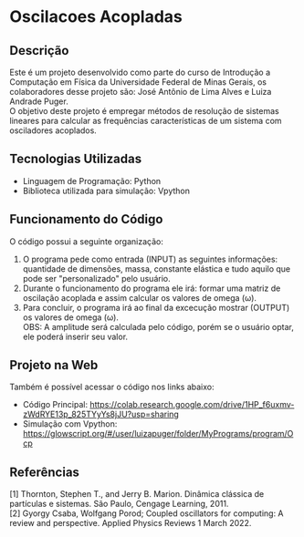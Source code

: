 # Oscilacoes Acopladas

## Descrição
Este é um projeto desenvolvido como parte do curso de Introdução a Computação em Física da Universidade Federal de Minas Gerais, os colaboradores desse projeto são: José Antônio de Lima Alves e Luiza Andrade Puger.  
O objetivo deste projeto é empregar métodos de resolução de sistemas lineares para calcular as frequências características de um sistema com osciladores acoplados.

## Tecnologias Utilizadas
- Linguagem de Programação: Python  
- Biblioteca utilizada para simulação: Vpython

## Funcionamento do Código
O código possui a seguinte organização:
1. O programa pede como entrada (INPUT) as seguintes informações: quantidade de dimensões, massa, constante elástica e tudo aquilo que pode ser "personalizado" pelo usuário.  
2. Durante o funcionamento do programa ele irá: formar uma matriz de oscilação acoplada e assim calcular os valores de omega (ω).  
3. Para concluir, o programa irá ao final da excecução mostrar (OUTPUT) os valores de omega (ω).  
OBS: A amplitude será calculada pelo código, porém se o usuário optar, ele poderá inserir seu valor.

## Projeto na Web
Também é possível acessar o código nos links abaixo:  
- Código Principal: https://colab.research.google.com/drive/1HP_f6uxmv-zWdRYE13p_825TYyYs8jJU?usp=sharing  
- Simulação com Vpython: https://glowscript.org/#/user/luizapuger/folder/MyPrograms/program/Ocp 

## Referências
[1] Thornton, Stephen T., and Jerry B. Marion. Dinâmica clássica de partículas e sistemas. São Paulo, Cengage Learning, 2011.  
[2] Gyorgy Csaba, Wolfgang Porod; Coupled oscillators for computing: A review and perspective. Applied Physics Reviews 1 March 2022.
